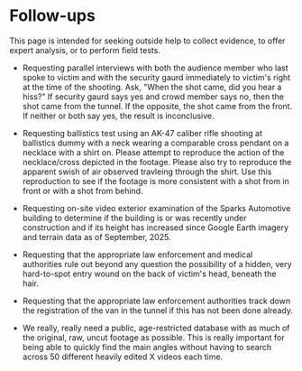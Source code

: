 # Follow-ups
This page is intended for seeking outside help to collect evidence, to offer expert analysis, or to perform field tests.


- Requesting parallel interviews with both the audience member who last spoke to victim and with the security gaurd immediately to victim's right at the time of the shooting. Ask, "When the shot came, did you hear a hiss?" If security gaurd says yes and crowd member says no, then the shot came from the tunnel. If the opposite, the shot came from the front. If neither or both say yes, the result is inconclusive.

- Requesting ballistics test using an AK-47 caliber rifle shooting at ballistics dummy with a neck wearing a comparable cross pendant on a necklace with a shirt on. Please attempt to reproduce the action of the necklace/cross depicted in the footage. Please also try to reproduce the apparent swish of air observed travleing through the shirt. Use this reproduction to see if the footage is more consistent with a shot from in front or with a shot from behind. 

- Requesting on-site video exterior examination of the Sparks Automotive building to determine if the building is or was recently under construction and if its height has increased since Google Earth imagery and terrain data as of September, 2025.

- Requesting that the appropriate law enforcement and medical authorities rule out beyond any question the possibility of a hidden, very hard-to-spot entry wound on the back of victim's head, beneath the hair.

- Requesting that the appropriate law enforcement authorities track down the registration of the van in the tunnel if this has not been done already.

- We really, really need a public, age-restricted database with as much of the original, raw, uncut footage as possible. This is really important for being able to quickly find the main angles without having to search across 50 different heavily edited X videos each time.